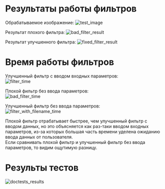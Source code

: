 # Результаты работы фильтров

Обрабатываемое изображение:
![test_image](https://github.com/nagibinau/IDE-Group-26/blob/master/test_image.jpg)

Результат плохого фильтра:
![bad_filter_result](https://github.com/nagibinau/IDE-Group-26/blob/master/images_after_filtering/bad_filter_result.jpg)

Результат улучшенного фильтра:
![fixed_filter_result](https://github.com/nagibinau/IDE-Group-26/blob/master/images_after_filtering/fixed_filter_result.jpg)


# Время работы фильтров

Улучшенный фильтр с вводом входных параметров: <br>
![filter_time](https://github.com/nagibinau/IDE-Group-26/blob/master/images_after_filtering/filter_time.png)

Плохой фильтр без ввода параметров: <br>
![bad_filter_time](https://github.com/nagibinau/IDE-Group-26/blob/master/images_after_filtering/bad_filter_time.png)

Улучшенный фильтр без ввода параметров: <br>
![filter_with_filename_time](https://github.com/nagibinau/IDE-Group-26/blob/master/images_after_filtering/filter_with_filename_time.png)

Плохой фильтр отрабатывает быстрее, чем улучшенный фильтр с вводом данных, но это объясняется как раз-таки вводом входных параметров, из-за которых большая часть времени уделена ожиданию ввода данных от пользователя. <br>
Если сравнивать плохой фильтр и улучшенный фильтр без ввода параметров, то видим ощутимую разницу.

# Результы тестов

![doctests_results](https://github.com/nagibinau/IDE-Group-26/blob/master/images_after_filtering/doctests_results.png)
